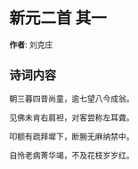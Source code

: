 # 新元二首  其一

**作者**: 刘克庄

## 诗词内容

朝三暮四昔尚童，逾七望八今成翁。

见佛未肯右肩袒，对客尝称左耳聋。

叩额有疏拜墀下，断腕无麻纳禁中。

自怜老病菁华竭，不及花枝岁岁红。

